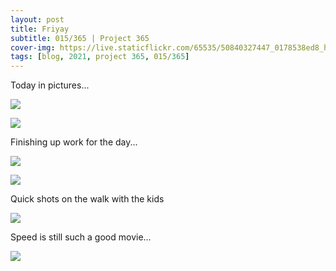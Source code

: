 ```yaml
---
layout: post
title: Friyay
subtitle: 015/365 | Project 365
cover-img: https://live.staticflickr.com/65535/50840327447_0178538ed8_h.jpg
tags: [blog, 2021, project 365, 015/365]
---
```

Today in pictures...
<p class="post-img-wrap">
  <img src="https://live.staticflickr.com/65535/50839094543_c54ae82722_h.jpg">
</p>
<p class="post-img-wrap">
  <img src="https://live.staticflickr.com/65535/50839837673_7b5799e0a1_h.jpg">
</p>
Finishing up work for the day... 
<p class="post-img-wrap">
  <img src="https://live.staticflickr.com/65535/50839095233_0b32672fb9_h.jpg">
</p>
<p class="post-img-wrap">
  <img src="https://live.staticflickr.com/65535/50839821141_cb09409fa6_h.jpg">
</p>
Quick shots on the walk with the kids
<p class="post-img-wrap">
  <img src="https://live.staticflickr.com/65535/50840238971_d2ab41ab65_h.jpg">
</p>
Speed is still such a good movie...
<p class="post-img-wrap">
  <img src="https://live.staticflickr.com/65535/50839800198_8e3abc188f_h.jpg">
</p>
